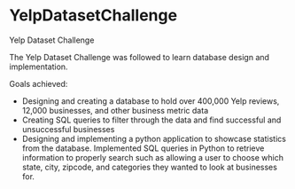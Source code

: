 # YelpDatasetChallenge
Yelp Dataset Challenge

The Yelp Dataset Challenge was followed to learn database design and implementation.

Goals achieved:
* Designing and creating a database to hold over 400,000 Yelp reviews, 12,000 businesses, and other business metric data
* Creating SQL queries to filter through the data and find successful and unsuccessful businesses
* Designing and implementing a python application to showcase statistics from the database. Implemented SQL queries in Python to retrieve information to properly search such as allowing a user to choose which state, city, zipcode, and categories they wanted to look at businesses for.
